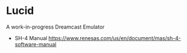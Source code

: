 # Lucid
A work-in-progress Dreamcast Emulator

* SH-4 Manual
https://www.renesas.com/us/en/document/mas/sh-4-software-manual